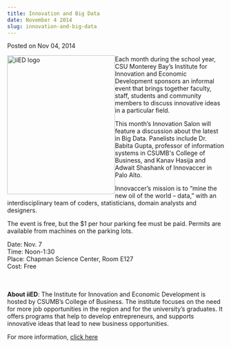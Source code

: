 ```yaml
---
title: Innovation and Big Data
date: November 4 2014
slug: innovation-and-big-data
---
```


 



<span class="date">Posted on Nov 04, 2014    </span>
<p><img alt="iiED logo" src="https://news.csumb.edu/sites/default/files/65/attachments/news/images/iied_for_web.jpg" style="width:250px; height:322px; float:left">Each month during
the school year, CSU Monterey Bay&#x2019;s Institute for Innovation and
Economic Development sponsors an informal event that brings
together faculty, staff, students and community members to discuss
innovative ideas in a particular field.</img></p>
<p>This month&#x2019;s Innovation Salon will feature a discussion about
the latest in Big Data. Panelists include Dr. Babita Gupta,
professor of information systems in CSUMB&apos;s College of Business,
and Kanav Hasija and Adwait Shashank of Innovaccer in Palo
Alto.</p>
<p>Innovaccer&#x2019;s mission is to &#x201C;mine the new oil of the world &#x2013;
data,&#x201D; with an interdisciplinary team of coders, statisticians,
domain analysts and designers.</p>
<p>The event is free, but the $1 per hour parking fee must be paid.
Permits are available from machines on the parking lots.</p>
<p class="pullquote">Date: Nov. 7<br>
Time: Noon-1:30<br>
Place: Chapman Science Center, Room E127<br>
Cost: Free</br></br></br></p>
<p><strong>About iiED</strong>: The Institute for Innovation and
Economic Development is hosted by CSUMB&#x2019;s College of Business. The
institute focuses on the need for more job opportunities in the
region and for the university&#x2019;s graduates. It offers programs that
help to develop entrepreneurs, and supports innovative ideas that
lead to new business opportunities.</p>
<p>For more information,&#xA0;<a href="https://innovation.csumb.edu" rel="nofollow">click here</a><br>
&#xA0;</br></p>





```
